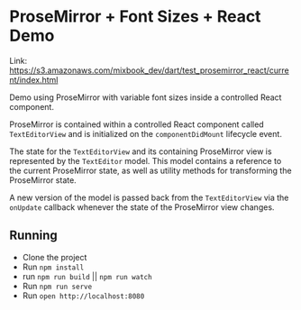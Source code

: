 # ProseMirror + Font Sizes + React Demo

Link: https://s3.amazonaws.com/mixbook_dev/dart/test_prosemirror_react/current/index.html

Demo using ProseMirror with variable font sizes inside a controlled React component.

ProseMirror is contained within a controlled React component called `TextEditorView` and is
initialized on the `componentDidMount` lifecycle event.

The state for the `TextEditorView` and its containing ProseMirror view is represented by the 
`TextEditor` model. This model contains a reference to the current ProseMirror state, as well 
as utility methods for transforming the ProseMirror state.

A new version of the model is passed back from the `TextEditorView` via the `onUpdate` callback
whenever the state of the ProseMirror view changes.

## Running

* Clone the project
* Run `npm install`
* run `npm run build` || `npm run watch`
* Run `npm run serve`
* Run `open http://localhost:8080`
